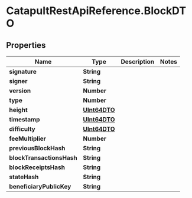# CatapultRestApiReference.BlockDTO

## Properties
Name | Type | Description | Notes
------------ | ------------- | ------------- | -------------
**signature** | **String** |  | 
**signer** | **String** |  | 
**version** | **Number** |  | 
**type** | **Number** |  | 
**height** | [**UInt64DTO**](UInt64DTO.md) |  | 
**timestamp** | [**UInt64DTO**](UInt64DTO.md) |  | 
**difficulty** | [**UInt64DTO**](UInt64DTO.md) |  | 
**feeMultiplier** | **Number** |  | 
**previousBlockHash** | **String** |  | 
**blockTransactionsHash** | **String** |  | 
**blockReceiptsHash** | **String** |  | 
**stateHash** | **String** |  | 
**beneficiaryPublicKey** | **String** |  | 


